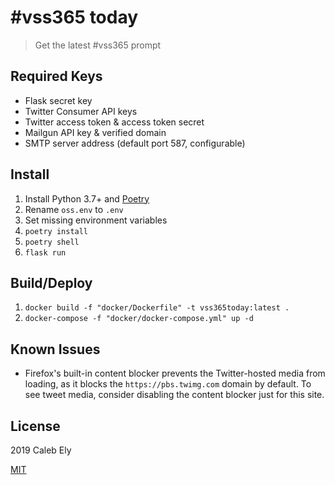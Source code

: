 # #vss365 today

> Get the latest #vss365 prompt


## Required Keys

* Flask secret key
* Twitter Consumer API keys
* Twitter access token & access token secret
* Mailgun API key & verified domain
* SMTP server address (default port 587, configurable)

## Install

1. Install Python 3.7+ and [Poetry](https://poetry.eustace.io/)
1. Rename `oss.env` to `.env`
1. Set missing environment variables
1. `poetry install`
1. `poetry shell`
1. `flask run`

## Build/Deploy

1. `docker build -f "docker/Dockerfile" -t vss365today:latest .`
1. `docker-compose -f "docker/docker-compose.yml" up -d`

## Known Issues

- Firefox's built-in content blocker prevents the Twitter-hosted media from loading,
as it blocks the `https://pbs.twimg.com` domain by default.
To see tweet media, consider disabling the content blocker just for this site.

## License

2019 Caleb Ely

[MIT](LICENSE)
